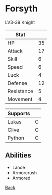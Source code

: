 # Forsyth

LV3-39 Knight

| Stat       | <!-- --> |
| ---------- | -------- |
| HP         | 35       |
| Attack     | 17       |
| Skill      | 6        |
| Speed      | 6        |
| Luck       | 4        |
| Defense    | 12       |
| Resistance | 5        |
| Movement   | 4        |

| Supports | <!-- --> |
| -------- | -------- |
| Lukas    | C        |
| Clive    | C        |
| Python   | C        |

## Abilities

- Lance
- Armorcrush
- Armored

[Back](../README.md)
